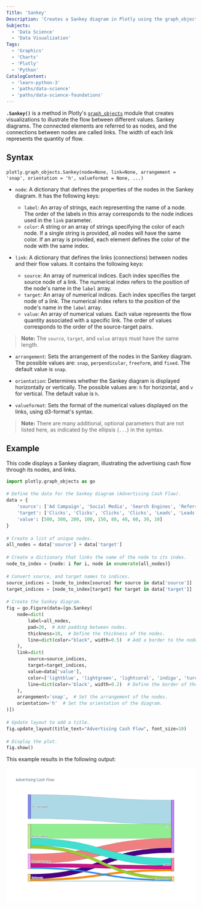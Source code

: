 ```yaml
---
Title: 'Sankey'
Description: 'Creates a Sankey diagram in Plotly using the graph_objects module.'
Subjects:
  - 'Data Science'
  - 'Data Visualization'
Tags:
  - 'Graphics'
  - 'Charts'
  - 'Plotly'
  - 'Python'
CatalogContent:
  - 'learn-python-3'
  - 'paths/data-science'
  - 'paths/data-science-foundations'
---
```


**`.Sankey()`** is a method in Plotly's [`graph_objects`](https://www.codecademy.com/resources/docs/plotly/graph-objects) module that creates visualizations to illustrate the flow between different values. Sankey diagrams. The connected elements are referred to as nodes, and the connections between nodes are called links. The width of each link represents
the quantity of flow.

## Syntax

```pseudo
plotly.graph_objects.Sankey(node=None, link=None, arrangement = 'snap', orientation = 'h', valueformat = None, ...)
```

- `node`: A dictionary that defines the properties of the nodes in the Sankey
  diagram. It has the following keys:

  - `label`: An array of strings, each representing the name of a node. The
    order of the labels in this array corresponds to the node indices used
    in the `link` parameter.
  - `color`: A string or an array of strings specifying the color of each
    node. If a single string is provided, all nodes will have the same
    color. If an array is provided, each element defines the color of the
    node with the same index.

- `link`: A dictionary that defines the links (connections) between nodes and
  their flow values. It contains the following keys:

  - `source`: An array of numerical indices. Each index specifies the source
    node of a link. The numerical index refers to the position of the node's
    name in the `label` array.
  - `target`: An array of numerical indices. Each index specifies the target
    node of a link. The numerical index refers to the position of the node's
    name in the `label` array.
  - `value`: An array of numerical values. Each value represents the flow
    quantity associated with a specific link. The order of values
    corresponds to the order of the source-target pairs.

> **Note:** The `source`, `target`, and `value` arrays must have the same length.

- `arrangement`: Sets the arrangement of the nodes in the Sankey diagram. The
  possible values are: `snap`, `perpendicular`, `freeform`, and
  `fixed`. The default value is `snap`.

- `orientation`: Determines whether the Sankey diagram is displayed horizontally or vertically. The
  possible values are: `h` for horizontal, and `v` for vertical. The default value is `h`.

- `valueformat`: Sets the format of the numerical values displayed on the
  links, using d3-format's syntax.

> **Note:** There are many additional, optional parameters that are not listed here, as indicated by the ellipsis (`...`) in the syntax.

## Example

This code displays a Sankey diagram, illustrating the advertising cash flow through its nodes, and links.

```py
import plotly.graph_objects as go

# Define the data for the Sankey diagram (Advertising Cash Flow).
data = {
    'source': ['Ad Campaign', 'Social Media', 'Search Engines', 'Referrals', 'Social Media', 'Search Engines', 'Referrals', 'Social Media', 'Search Engines', 'Referrals'],
    'target': ['Clicks', 'Clicks', 'Clicks', 'Clicks', 'Leads', 'Leads', 'Leads', 'Conversions', 'Conversions', 'Conversions'],
    'value': [500, 300, 200, 100, 150, 80, 40, 60, 30, 10]
}

# Create a list of unique nodes.
all_nodes = data['source'] + data['target']

# Create a dictionary that links the name of the node to its index.
node_to_index = {node: i for i, node in enumerate(all_nodes)}

# Convert source, and target names to indices.
source_indices = [node_to_index[source] for source in data['source']]
target_indices = [node_to_index[target] for target in data['target']]

# Create the Sankey diagram.
fig = go.Figure(data=[go.Sankey(
    node=dict(
        label=all_nodes,
        pad=20,  # Add padding between nodes.
        thickness=10,  # Define the thickness of the nodes.
        line=dict(color="black", width=0.5)  # Add a border to the nodes.
    ),
    link=dict(
        source=source_indices,
        target=target_indices,
        value=data['value'],
        color=['lightblue', 'lightgreen', 'lightcoral', 'indigo', 'turquoise', 'mediumvioletred', 'darkorange', 'yellowgreen', 'dodgerblue', 'lightblue'],  # Define the color of the links.
        line=dict(color='black', width=0.2)  # Define the border of the links.
    ),
    arrangement='snap',  # Set the arrangement of the nodes.
    orientation='h'  # Set the orientation of the diagram.
)])

# Update layout to add a title.
fig.update_layout(title_text="Advertising Cash Flow", font_size=10)

# Display the plot.
fig.show()
```

This example results in the following output:

![The output will be a Sankey diagram.](https://raw.githubusercontent.com/Codecademy/docs/main/media/sankey-cash-flow.png)
